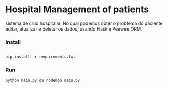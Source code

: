 # Hospital Management of patients 
sistema de crud hospitalar. No qual podemos obter o problema do paciente, editar, atualizar e deletar os dados, usando Flask e Peewee ORM.

### Install
```

pip install -r requirements.txt

```

### Run

```
python main.py ou nodemon main.py

```
